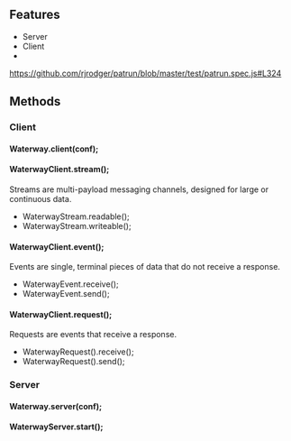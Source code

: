 

## Features

* Server
* Client
* 

https://github.com/rjrodger/patrun/blob/master/test/patrun.spec.js#L324

## Methods

### Client

#### Waterway.client(conf);

#### WaterwayClient.stream();

Streams are multi-payload messaging channels, designed for large or continuous data.

* WaterwayStream.readable();
* WaterwayStream.writeable();

#### WaterwayClient.event();

Events are single, terminal pieces of data that do not receive a response.

* WaterwayEvent.receive();
* WaterwayEvent.send();

#### WaterwayClient.request();

Requests are events that receive a response.

* WaterwayRequest().receive();
* WaterwayRequest().send();


### Server

#### Waterway.server(conf);

#### WaterwayServer.start();